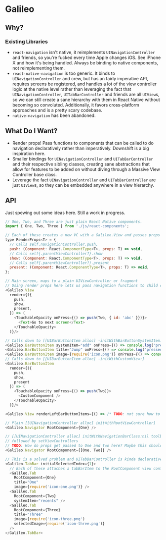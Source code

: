 # Galileo

## Why?

### Existing Libraries

* `react-navigation` isn't native, it reimplements `UINavigationController` and
  friends, so you're fucked every time Apple changes iOS. See iPhone X and how
  it's being handled. Always be binding to native components, not reimplementing
  them.
* `react-native-navigation` is too generic. It binds to `UINavigationController`
  and crew, but has an fairly imperative API, requires screens be registered,
  and handles a lot of the view controller logic at the native level rather than
  leveraging the fact that `UINavigationController`, `UITabBarController` and
  friends are all `UIView`s, so we can still create a sane hierarchy with them
  in React Native without becoming so convoluted. Additionally, it favors
  cross-platform approaches and is a pretty scary codebase.
* `native-navigation` has been abandoned.

## What Do I Want?

* Render props! Pass functions to components that can be called to do navigation
  declaratively rather than imperatively. Downshift is a big inspiration here.
* Smaller bindings for `UINavigationController` and `UITabBarController` and
  their respective sibling classes, creating sane abstractions that allow for
  features to be added on without diving through a Massive View Controller base
  class.
* Leverage the fact `UINavigationController` and `UITabBarController` are just
  `UIView`s, so they can be embedded anywhere in a view hierarchy.

## API

Just spewing out some ideas here. Still a work in progress.

```js
// One, Two, and Three are just plain React Native components.
import { One, Two, Three } from './js/react-components';

// Each of these creates a new VC with a Galileo.View and passes props to Component.
type RenderProps<T> = {
  // Calls self.navigationController.push,
  push: (Component: React.ComponentType<T>, props: T) => void,
  // Calls self{.parentViewController?}.show
  show: (Component: React.ComponentType<T>, props: T) => void,
  // Calls self{.parentViewController?).present
  present: (Component: React.ComponentType<T>, props: T) => void,
};

// Main screen, maps to a plain UIViewController or fragment
// Using render props here lets us pass navigation functions to child components
<Galileo.View
  render={({
    push,
    show,
    present,
  }) => (
    <TouchableOpacity onPress={() => push(Two, { id: 'abc' }})}>
      <Text>Go to next screen</Text>
    </TouchableOpacity>
  )}/>

// Calls down to [[UIBarButtonItem alloc] -initWithBarButtonSystemItem:target:action:], etc
<Galileo.BarButtonItem systemItem="add" onPress={() => console.log('pressed')} />
<Galileo.BarButtonItem title="Jump" onPress={() => console.log('pressed')} />
<Galileo.BarButtonItem image={require('icon.png')} onPress={() => console.log('pressed')} />
// Calls down to [[UIBarButtonItem alloc] -initWithCustomView:]
<Galileo.BarButtonItem
  render={({
    push,
    show,
    present
  }) => (
    <TouchableOpacity onPress={() => push(Two)}>
      <CustomComponent />
    </TouchableOpacity>
  )}/>

<Galileo.View renderLeftBarButtonItems={() => /* TODO: not sure how to handle an array here */} />

// Plain [[UINavigationController alloc] initWithRootViewController]
<Galileo.Navigator RootComponent={One} />

// [[UINavigationController alloc] initWithNavigationBarClass:nil toolbarClass:nil]
// followed by setViewControllers
// TODO: How do props get passed to One and Two here? Maybe this should be a render prop?
<Galileo.Navigator RootComponent={[One, Two]} />

// This is a solved problem and UITabBarController is kinda declarative already
<Galileo.TabBar initialSelectedIndex={1}>
  // Each of these attaches a tabBarItem to the RootComponent view controller
  <Galileo.Tab
    RootComponent={One}
    title="One"
    image={require('icon-one.png')} />
  <Galileo.Tab
    RootComponent={Two}
    systemItem="recents" />
  <Galileo.Tab
    RootComponent={Three}
    title="Three"
    image={require('icon-three.png')
    selectedImage={require('icon-three.png')}
  />
</Galileo.TabBar>
```
